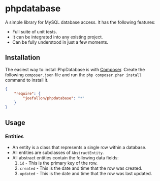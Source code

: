 # phpdatabase

A simple library for MySQL database access. It has the following features:

*   Full suite of unit tests.
*   It can be integrated into any existing project.
*   Can be fully understood in just a few moments.

## Installation

The easiest way to install PhpDatabase is with
[Composer](https://getcomposer.org/). Create the following `composer.json` file
and run the `php composer.phar install` command to install it.

```json
{
    "require": {
        "joefallon/phpdatabase": "*"
    }
}
```

## Usage

### Entities

*   An entity is a class that represents a single row within a database.
*   All entities are subclasses of `AbstractEntity`.
*   All abstract entities contain the following data fields:
    1.  `id` - This is the primary key of the row.
    2.  `created` - This is the date and time that the row was created.
    3.  `updated` - This is the date and time that the row was last updated.
    